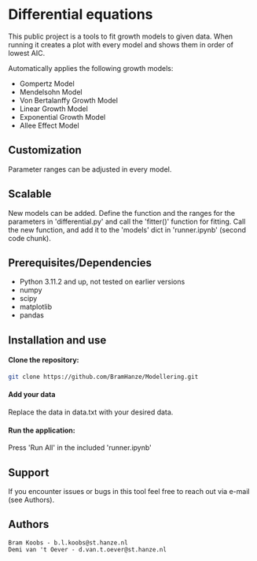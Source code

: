 # Differential equations

This public project is a tools to fit growth models to given data. When running it creates a plot with every model and shows them in order of lowest AIC.

Automatically applies the following growth models:
* Gompertz Model
* Mendelsohn Model
* Von Bertalanffy Growth Model
* Linear Growth Model
* Exponential Growth Model
* Allee Effect Model

## Customization
Parameter ranges can be adjusted in every model.

## Scalable
New models can be added. Define the function and the ranges for the parameters in 'differential.py' and call the 'fitter()' function for fitting. Call the new function, and add it to the 'models' dict in 'runner.ipynb' (second code chunk).

## Prerequisites/Dependencies
* Python 3.11.2 and up, not tested on earlier versions
* numpy
* scipy
* matplotlib
* pandas

## Installation and use
#### Clone the repository:
```bash
git clone https://github.com/BramHanze/Modellering.git
```
#### Add your data
Replace the data in data.txt with your desired data.

#### Run the application: 
Press 'Run All' in the included 'runner.ipynb'

## Support
If you encounter issues or bugs in this tool feel free to reach out via e-mail (see Authors).

## Authors
    Bram Koobs - b.l.koobs@st.hanze.nl
    Demi van 't Oever - d.van.t.oever@st.hanze.nl
